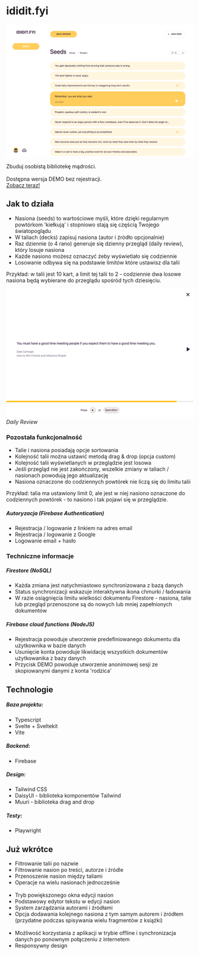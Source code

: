 # ididit.fyi

![Seeds](./src/static/seeds.png)

Zbuduj osobistą bibliotekę mądrości. <br><br>
Dostępna wersja DEMO bez rejestracji.
<br>
[Zobacz teraz!](https://ididit.fyi/)

## Jak to działa

- Nasiona (seeds) to wartościowe myśli, które dzięki regularnym powtórkom 'kiełkują' i stopniowo stają się częścią Twojego światopoglądu
- W taliach (decks) zapisuj nasiona (autor i źródło opcjonalnie)
- Raz dziennie (o 4 rano) generuje się dzienny przegląd (daily review), który losuje nasiona
- Każde nasiono możesz oznaczyć żeby wyświetlało się codziennie
- Losowanie odbywa się na podstawie limitów które ustawisz dla talii

Przykład: w talii jest 10 kart, a limit tej talii to 2 - codziennie dwa losowe nasiona będą wybierane do przeglądu spośród tych dziesięciu.

![Daily Review](./src/static/daily-review.png)
_Daily Review_

### Pozostała funkcjonalność

- Talie i nasiona posiadają opcje sortowania
- Kolejność talii można ustawić metodą drag & drop (opcja custom)
- Kolejność talii wyświetlanych w przeglądzie jest losowa
- Jeśli przegląd nie jest zakończony, wszelkie zmiany w taliach / nasionach powodują jego aktualizację
- Nasiona oznaczone do codziennych powtórek nie liczą się do limitu talii

Przykład: talia ma ustawiony limit 0, ale jest w niej nasiono oznaczone do codziennych powtórek - to nasiono i tak pojawi się w przeglądzie.

##### Autoryzacja (Firebase Authentication)

- Rejestracja / logowanie z linkiem na adres email
- Rejestracja / logowanie z Google
- Logowanie email + hasło

### Techniczne informacje

##### Firestore (NoSQL)

- Każda zmiana jest natychmiastowo synchronizowana z bazą danych
- Status synchronizacji wskazuje interaktywna ikona chmurki / ładowania
- W razie osiągnięcia limitu wielkości dokumentu Firestore - nasiona, talie lub przegląd przenoszone są do nowych lub mniej zapełnionych dokumentów

##### Firebase cloud functions (NodeJS)

- Rejestracja powoduje utworzenie predefiniowanego dokumentu dla użytkownika w bazie danych
- Usunięcie konta powoduje likwidację wszystkich dokumentów użytkowanika z bazy danych
- Przycisk DEMO powoduje utworzenie anonimowej sesji ze skopiowanymi danymi z konta 'rodzica'

## Technologie

##### Baza projektu:

- Typescript
- Svelte + Sveltekit
- Vite

##### Backend:

- Firebase

##### Design:

- Tailwind CSS
- DaisyUI - biblioteka komponentów Tailwind
- Muuri - biblioteka drag and drop

##### Testy:

- Playwright

## Już wkrótce

- Filtrowanie talii po nazwie
- Filtrowanie nasion po treści, autorze i źródle
- Przenoszenie nasion między taliami
- Operacje na wielu nasionach jednocześnie
  <br><br>
- Tryb powiększonego okna edycji nasion
- Podstawowy edytor tekstu w edycji nasion
- System zarządzania autorami i źródłami
- Opcja dodawania kolejnego nasiona z tym samym autorem i źródłem (przydatne podczas spisywania wielu fragmentów z książki)
  <br><br>
- Możliwość korzystania z aplikacji w trybie offline i synchronizacja danych po ponownym połączeniu z internetem
- Responsywny design